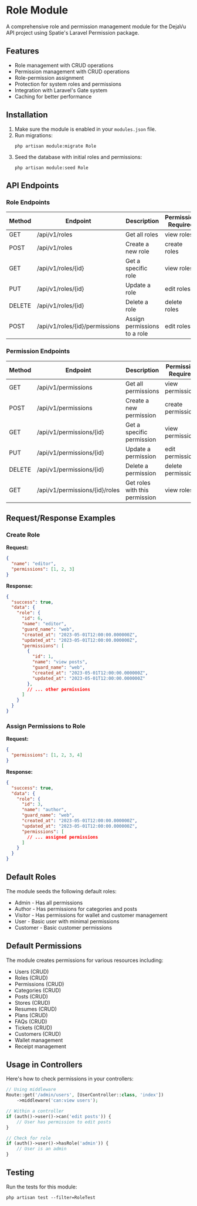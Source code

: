 # Role Module

A comprehensive role and permission management module for the DejaVu API project using Spatie's Laravel Permission package.

## Features

- Role management with CRUD operations
- Permission management with CRUD operations
- Role-permission assignment
- Protection for system roles and permissions
- Integration with Laravel's Gate system
- Caching for better performance

## Installation

1. Make sure the module is enabled in your `modules.json` file.
2. Run migrations:
   ```
   php artisan module:migrate Role
   ```
3. Seed the database with initial roles and permissions:
   ```
   php artisan module:seed Role
   ```

## API Endpoints

### Role Endpoints

| Method | Endpoint                  | Description                      | Permission Required |
|--------|-----------------------------|----------------------------------|-------------------|
| GET    | /api/v1/roles               | Get all roles                    | view roles        |
| POST   | /api/v1/roles               | Create a new role                | create roles      |
| GET    | /api/v1/roles/{id}          | Get a specific role              | view roles        |
| PUT    | /api/v1/roles/{id}          | Update a role                    | edit roles        |
| DELETE | /api/v1/roles/{id}          | Delete a role                    | delete roles      |
| POST   | /api/v1/roles/{id}/permissions | Assign permissions to a role  | edit roles        |

### Permission Endpoints

| Method | Endpoint                     | Description                      | Permission Required    |
|--------|--------------------------------|----------------------------------|------------------------|
| GET    | /api/v1/permissions            | Get all permissions              | view permissions       |
| POST   | /api/v1/permissions            | Create a new permission          | create permissions     |
| GET    | /api/v1/permissions/{id}       | Get a specific permission        | view permissions       |
| PUT    | /api/v1/permissions/{id}       | Update a permission              | edit permissions       |
| DELETE | /api/v1/permissions/{id}       | Delete a permission              | delete permissions     |
| GET    | /api/v1/permissions/{id}/roles | Get roles with this permission   | view roles             |

## Request/Response Examples

### Create Role

**Request:**
```json
{
  "name": "editor",
  "permissions": [1, 2, 3]
}
```

**Response:**
```json
{
  "success": true,
  "data": {
    "role": {
      "id": 6,
      "name": "editor",
      "guard_name": "web",
      "created_at": "2023-05-01T12:00:00.000000Z",
      "updated_at": "2023-05-01T12:00:00.000000Z",
      "permissions": [
        {
          "id": 1,
          "name": "view posts",
          "guard_name": "web",
          "created_at": "2023-05-01T12:00:00.000000Z",
          "updated_at": "2023-05-01T12:00:00.000000Z"
        },
        // ... other permissions
      ]
    }
  }
}
```

### Assign Permissions to Role

**Request:**
```json
{
  "permissions": [1, 2, 3, 4]
}
```

**Response:**
```json
{
  "success": true,
  "data": {
    "role": {
      "id": 3,
      "name": "author",
      "guard_name": "web",
      "created_at": "2023-05-01T12:00:00.000000Z",
      "updated_at": "2023-05-01T12:00:00.000000Z",
      "permissions": [
        // ... assigned permissions
      ]
    }
  }
}
```

## Default Roles

The module seeds the following default roles:
- Admin - Has all permissions
- Author - Has permissions for categories and posts
- Visitor - Has permissions for wallet and customer management
- User - Basic user with minimal permissions
- Customer - Basic customer permissions

## Default Permissions

The module creates permissions for various resources including:
- Users (CRUD)
- Roles (CRUD)
- Permissions (CRUD)
- Categories (CRUD)
- Posts (CRUD)
- Stores (CRUD)
- Resumes (CRUD)
- Plans (CRUD)
- FAQs (CRUD)
- Tickets (CRUD)
- Customers (CRUD)
- Wallet management
- Receipt management

## Usage in Controllers

Here's how to check permissions in your controllers:

```php
// Using middleware
Route::get('/admin/users', [UserController::class, 'index'])
    ->middleware('can:view users');

// Within a controller
if (auth()->user()->can('edit posts')) {
    // User has permission to edit posts
}

// Check for role
if (auth()->user()->hasRole('admin')) {
    // User is an admin
}
```

## Testing

Run the tests for this module:

```
php artisan test --filter=RoleTest
``` 